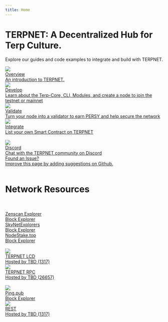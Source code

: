 ```yaml
---
title: Home
---
```


# TERPNET: A Decentralized Hub for Terp Culture.

Explore our guides and code examples to integrate and build with TERPNET. 

<div class="cards twoColumn">
  <a href="overview/" class="card">
    <img src="img/book-open-reader-solid.svg"/>
    <div class="title">
      Overview
    </div>
    <div class="text">
       An introduction to TERPNET.
    </div>
  </a>
  <a href="developing/" class="card">
    <img src="img/code-solid.svg"/>
    <div class="title">
      Develop
    </div>
    <div class="text">
      Learn about the Terp-Core, CLI, Modules, and create a node to join the testnet or mainnet
    </div>
  </a>

  <a href="validators/" class="card">
    <img src="img/circle-check-solid.svg" />
    <div class="title">
      Validate
    </div>
    <div class="text">
      Turn your node into a validator to earn PERSY and help secure the network
    </div>
  </a>

  <a href="integrate/" class="card">
    <img src="img/code-pull-request-solid.svg" />
    <div class="title">
      Integrate
    </div>
    <div class="text">
      List your own Smart Contract on TERPNET
    </div>
  </a>

</div>

<br />

<div class="cards threeColumn">
<a href="https://discord.gg/2VeRNJDRyZ" class="card lg" target="_blank">
    <img src="img/discord.svg">
    <div class="title">
     Discord
    </div>
    <div class="text">
      Chat with the TERPNET community on Discord
    </div>
  </a>
  <a href="https://github.com/TerpNetwork/docs" class="card lg" target="_blank">
    <img src="">
    <div class="title">
    Found an Issue?
    </div>
    <div class="text">
    Improve this page by adding suggestions on Github.
    </div>
  </a>
</div>

<br />

# Network Resources
<br />
<br />
<div class="cards threeColumn">
  <a href="https://terpnet.zenscan.io/" class="card lg" target="_blank">
    <img src="">
    <div class="title">
     Zenscan Explorer
    </div>
    <div class="text">
     Block Explorer
    </div>
  </a>
  <a href="https://www.skynetexplorers.com/TerpNetwork/" class="card lg" target="_blank">
    <img src="">
    <div class="title">
     SkyNetExplorers
    </div>
    <div class="text">
     Block Explorer
    </div>
  </a>
  <a href="https://explorer.nodestake.top/TerpNet" class="card lg" target="_blank">
    <img src="">
    <div class="title">
     NodeStake.top
    </div>
    <div class="text">
     Block Explorer
    </div>
  </a>
</div>
<br />
<div class="cards threeColumn">
  <a href="https://lcd-terpnet.com/swagger/" class="card lg" target="_blank">
    <img src="img/tender-lcd.png">
    <div class="title">
     TERPNET LCD
    </div>
    <div class="text">
     Hosted by TBD (1317)
    </div>
  </a>
  <a href="https://rpc-terpnet.blockapsis.com/" class="card lg" target="_blank">
    <img src="img/tender-rpc.png">
    <div class="title">
     TERPNET RPC
    </div>
    <div class="text">
     Hosted by TBD (26657)
    </div>
  </a>
</div>
<br />
<div class="cards threeColumn">
  <a href="" class="card lg" target="_blank">
    <img src="img/ping.png">
    <div class="title">
     Ping.pub
    </div>
    <div class="text">
     Block Explorer
    </div>
  </a>
    <a href="" class="card lg" target="_blank">
    <img src="img/swagger.png">
    <div class="title">
     REST
    </div>
    <div class="text">
     Hosted by TBD (1317)
    </div>
  </a>
</div>